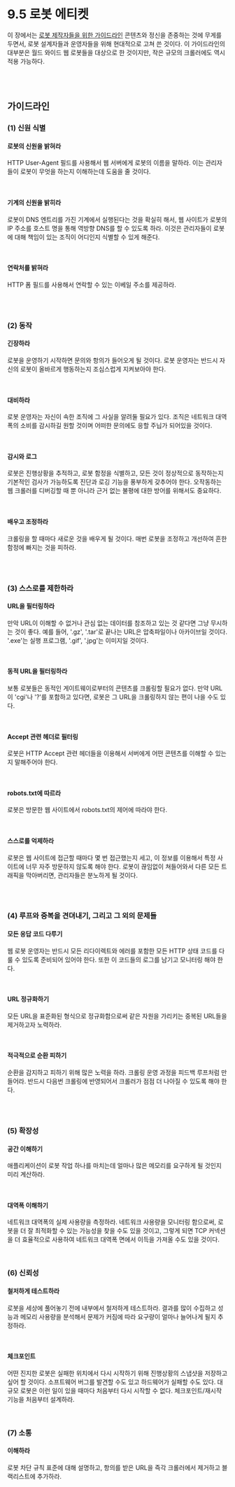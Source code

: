 # 9.5 로봇 에티켓

이 장에서는 [로봇 제작자들을 위한 가이드라인](https://www.robotstxt.org/guidelines.html) 콘텐츠와 정신을 존중하는 것에 무게를 두면서, 로봇 설계자들과 운영자들을 위해 현대적으로 고쳐 쓴 것이다. 이 가이드라인의 대부분은 월드 와이드 웹 로봇들을 대상으로 한 것이지만, 작은 규모의 크롤러에도 역시 적용 가능하다.

<br />
<br />

## 가이드라인

### (1) 신원 식별

#### 로봇의 신원을 밝혀라

HTTP User-Agent 필드를 사용해서 웹 서버에게 로봇의 이름을 말하라. 이는 관리자들이 로봇이 무엇을 하는지 이해하는데 도움을 줄 것이다.

<br />

#### 기계의 신원을 밝히라

로봇이 DNS 엔트리를 가진 기계에서 실행된다는 것을 확실히 해서, 웹 사이트가 로봇의 IP 주소를 호스트 명을 통해 역방향 DNS를 할 수 있도록 하라. 이것은 관리자들이 로봇에 대해 책임이 있는 조직이 어디인지 식별할 수 있게 해준다.

<br />

#### 연락처를 밝혀라

HTTP 폼 필드를 사용해서 연락할 수 있는 이베일 주소를 제공하라.

<br />
<br />

### (2) 동작

#### 긴장하라

로봇을 운영하기 시작하면 문의와 항의가 들어오게 될 것이다. 로봇 운영자는 반드시 자신의 로봇이 올바르게 행동하는지 조심스럽게 지켜보아야 한다.

<br />

#### 대비하라

로봇 운영자는 자신이 속한 조직에 그 사실을 알려둘 필요가 있다. 조직은 네트워크 대역폭의 소비를 감시하길 원할 것이며 어떠한 문의에도 응할 주닙가 되어있을 것이다.

<br />

#### 감시와 로그

로봇은 진행상황을 추적하고, 로봇 함정을 식별하고, 모든 것이 정상적으로 동작하는지 기본적인 검사가 가능하도록 진단과 로깅 기능을 풍부하게 갖추어야 한다. 오작동하는 웹 크롤러를 디버깅할 때 뿐 아니라 근거 없는 불평에 대한 방어를 위해서도 중요하다.

<br />

#### 배우고 조정하라

크롤링을 할 때마다 새로운 것을 배우게 될 것이다. 매번 로봇을 조정하고 개선하여 흔한 함정에 빠지는 것을 피하라.

<br />
<br />

### (3) 스스로를 제한하라

#### URL을 필터링하라

만악 URL이 이해할 수 없거나 관심 없는 데이터를 참조하고 있는 것 같다면 그냥 무시하는 것이 좋다. 예를 들어, '.gz', '.tar'로 끝나는 URL은 압축파일이나 아카이브일 것이다. '.exe'는 실행 프로그램, '.gif', '.jpg'는 이미지일 것이다.

<br />

#### 동적 URL을 필터링하라

보통 로봇들은 동적인 게이트웨이로부터의 콘텐츠를 크롤링할 필요가 없다. 만약 URL이 'cgi'나 '?'를 포함하고 있다면, 로봇은 그 URL을 크롤링하지 않는 편이 나을 수도 있다.

<br />

#### Accept 관련 헤더로 필터링

로봇은 HTTP Accept 관련 헤더들을 이용해서 서버에게 어떤 콘텐츠를 이해할 수 있는지 말해주어야 한다.

<br />

#### robots.txt에 따르라

로봇은 방문한 웹 사이트에서 robots.txt의 제어에 따라야 한다.

<br />

#### 스스로를 억제하라

로봇은 웹 사이트에 접근할 때마다 몇 번 접근했는지 세고, 이 정보를 이용해서 특정 사이트에 너무 자주 방문하지 않도록 해야 한다. 로봇이 끊임없이 쳐들어와서 다른 모든 트래픽을 막아버리면, 관리자들은 분노하게 될 것이다.

<br />
<br />

### (4) 루프와 중복을 견뎌내기, 그리고 그 외의 문제들

#### 모든 응답 코드 다루기

웹 로봇 운영자는 반드시 모든 리다이렉트와 에러를 포함한 모든 HTTP 상태 코드를 다룰 수 있도록 준비되어 있어야 한다. 또한 이 코드들의 로그를 남기고 모니터링 해야 한다.

<br />

#### URL 정규화하기

모든 URL을 표준화된 형식으로 정규화함으로써 같은 자원을 가리키는 중복된 URL들을 제거하고자 노력하라.

<br />

#### 적극적으로 순환 피하기

순환을 감지하고 피하기 위해 많은 노력을 하라. 크롤링 운영 과정을 피드백 루프처럼 만들어라. 반드시 다음번 크롤링에 반영되어서 크롤러가 점점 더 나아질 수 있도록 해야 한다.

<br />
<br />

### (5) 확장성

#### 공간 이해하기

애플리케이션이 로봇 작업 하나를 마치는데 얼마나 많은 메모리를 요구하게 될 것인지 미리 계산하라.

<br />

#### 대역폭 이해하기

네트워크 대역폭의 실제 사용량을 측정하라. 네트워크 사용량을 모니터링 함으로써, 로봇을 더 잘 최적화할 수 있는 가능성을 찾을 수도 있을 것이고, 그렇게 되면 TCP 커넥션을 더 효율적으로 사용하여 네트워크 대역폭 면에서 이득을 가져올 수도 있을 것이다.

<br />

### (6) 신뢰성

#### 철저하게 테스트하라 

로봇을 세상에 풀어놓기 전에 내부에서 철저하게 테스트하라. 결과를 많이 수집하고 성능과 메모리 사용량을 분석해서 문제가 커짐에 따라 요구량이 얼마나 늘어나게 될지 추정하라.

<br />

#### 체크포인트 

어떤 진지한 로봇은 실패한 위치에서 다시 시작하기 위해 진행상황의 스냅샷을 저장하고 싶어 할 것이다. 소프트웨어 버그를 발견할 수도 있고 하드웨어가 실패할 수도 있다. 대규모 로봇은 이런 일이 있을 때마다 처음부터 다시 시작할 수 없다. 체크포인트/재시작 기능을 처음부터 설계하라.

<br />

### (7) 소통

#### 이해하라 

로봇 차단 규칙 표준에 대해 설명하고, 항의를 받은 URL을 즉각 크롤러에서 제거하고 블랙리스트에 추가하라.

